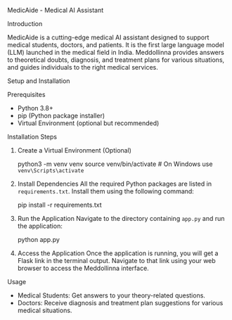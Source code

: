 MedicAide - Medical AI Assistant

Introduction

MedicAide is a cutting-edge medical AI assistant designed to support medical students, doctors, and patients. It is the first large language model (LLM) launched in the medical field in India. Meddollinna provides answers to theoretical doubts, diagnosis, and treatment plans for various situations, and guides individuals to the right medical services.

Setup and Installation

Prerequisites
- Python 3.8+
- pip (Python package installer)
- Virtual Environment (optional but recommended)

Installation Steps


1. Create a Virtual Environment (Optional)
    
    python3 -m venv venv
    source venv/bin/activate  # On Windows use `venv\Scripts\activate`
   

2. Install Dependencies
    All the required Python packages are listed in `requirements.txt`. Install them using the following command:
    
    pip install -r requirements.txt
    

3. Run the Application
    Navigate to the directory containing `app.py` and run the application:
    
    python app.py
    

4. Access the Application
    Once the application is running, you will get a Flask link in the terminal output. Navigate to that link using your web browser to access the Meddollinna interface.

Usage
- Medical Students: Get answers to your theory-related questions.
- Doctors: Receive diagnosis and treatment plan suggestions for various medical situations.


